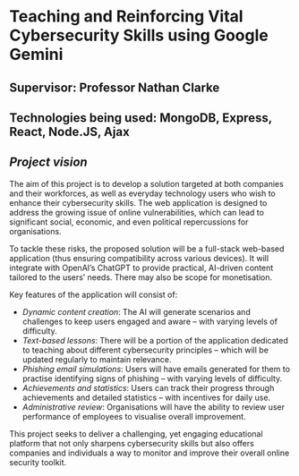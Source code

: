 # **Teaching and Reinforcing Vital Cybersecurity Skills using Google Gemini**

## **Supervisor**: Professor Nathan Clarke

## **Technologies being used**: MongoDB, Express, React, Node.JS, Ajax

## *Project vision*
The aim of this project is to develop a solution targeted at both companies and their workforces, as well as everyday technology users who wish to enhance their cybersecurity skills. The web application is designed to address the growing issue of online vulnerabilities, which can lead to significant social, economic, and even political repercussions for organisations.
 
To tackle these risks, the proposed solution will be a full-stack web-based application (thus ensuring compatibility across various devices). It will integrate with OpenAI’s ChatGPT to provide practical, AI-driven content tailored to the users’ needs. There may also be scope for monetisation.
 
Key features of the application will consist of:
 
- *Dynamic content creation*: The AI will generate scenarios and challenges to keep users engaged and aware – with varying levels of difficulty.
- *Text-based lessons*: There will be a portion of the application dedicated to teaching about different cybersecurity principles – which will be updated regularly to maintain relevance.
- *Phishing email simulations*: Users will have emails generated for them to practise identifying signs of phishing – with varying levels of difficulty.
- *Achievements and statistics*: Users can track their progress through achievements and detailed statistics – with incentives for daily use.
- *Administrative review*: Organisations will have the ability to review user performance of employees to visualise overall improvement.
 
This project seeks to deliver a challenging, yet engaging educational platform that not only sharpens cybersecurity skills but also offers companies and individuals a way to monitor and improve their overall online security toolkit.
